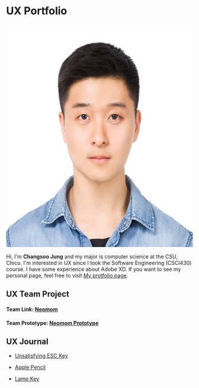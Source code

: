 # UX Portfolio
<p align="center">
  <img src="assets/changsoo.jpg" alt="Changsoo Jung" width="600" height="600">
</p>

Hi, I'm **Changsoo Jung** and my major is computer science at the CSU, Chico.
I'm interested in UX since I took the Software Engineering (CSCI430) course. I have some experience about Adobe XD.
If you want to see my personal page, feel free to visit [My protfolio page](https://changsoojung-66e4e.firebaseapp.com/).
## UX Team Project
#### Team Link: [Neomom](https://github.com/UsabilityEngineering/Neomom)
#### Team Prototype: [Neomom Prototype](https://xd.adobe.com/view/2631902d-cac1-47dd-5be4-539bd7c1d9d2-5000/)

## UX Journal

* [Unsatisfying ESC Key](journal-01/)

* [Apple Pencil](journal-02/)

* [Lamp Key](journal-03/)
